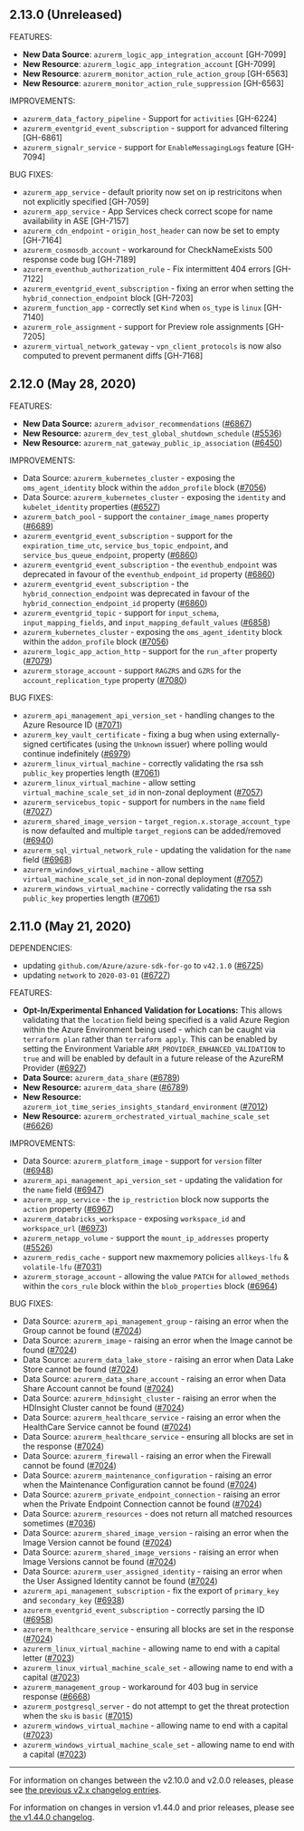 ## 2.13.0 (Unreleased)

FEATURES:

* **New Data Source**: `azurerm_logic_app_integration_account` [GH-7099]
* **New Resource**: `azurerm_logic_app_integration_account` [GH-7099]
* **New Resource**: `azurerm_monitor_action_rule_action_group` [GH-6563]
* **New Resource**: `azurerm_monitor_action_rule_suppression` [GH-6563]

IMPROVEMENTS:

* `azurerm_data_factory_pipeline` - Support for `activities` [GH-6224]
* `azurerm_eventgrid_event_subscription` - support for advanced filtering [GH-6861]
* `azurerm_signalr_service` - support for `EnableMessagingLogs` feature [GH-7094]

BUG FIXES:

* `azurerm_app_service` - default priority now set on ip restricitons when not explicitly specified [GH-7059]
* `azurerm_app_service` - App Services check correct scope for name availability in ASE [GH-7157]
* `azurerm_cdn_endpoint` - `origin_host_header` can now be set to empty [GH-7164]
* `azurerm_cosmosdb_account` - workaround for CheckNameExists 500 response code bug [GH-7189]
* `azurerm_eventhub_authorization_rule` - Fix intermittent 404 errors [GH-7122]
* `azurerm_eventgrid_event_subscription` - fixing an error when setting the `hybrid_connection_endpoint` block [GH-7203]
* `azurerm_function_app` - correctly set `Kind` when `os_type` is `linux` [GH-7140]
* `azurerm_role_assignment` - support for Preview role assignments [GH-7205]
* `azurerm_virtual_network_gateway` - `vpn_client_protocols` is now also computed to prevent permanent diffs [GH-7168]

## 2.12.0 (May 28, 2020)

FEATURES:
* **New Data Source:** `azurerm_advisor_recommendations` ([#6867](https://github.com/terraform-providers/terraform-provider-azurerm/issues/6867))
* **New Resource:** `azurerm_dev_test_global_shutdown_schedule` ([#5536](https://github.com/terraform-providers/terraform-provider-azurerm/issues/5536))
* **New Resource:** `azurerm_nat_gateway_public_ip_association` ([#6450](https://github.com/terraform-providers/terraform-provider-azurerm/issues/6450))

IMPROVEMENTS:

* Data Source: `azurerm_kubernetes_cluster` - exposing the `oms_agent_identity` block within the `addon_profile` block ([#7056](https://github.com/terraform-providers/terraform-provider-azurerm/issues/7056))
* Data Source: `azurerm_kubernetes_cluster` - exposing the `identity` and `kubelet_identity` properties ([#6527](https://github.com/terraform-providers/terraform-provider-azurerm/issues/6527))
* `azurerm_batch_pool` - support the `container_image_names` property ([#6689](https://github.com/terraform-providers/terraform-provider-azurerm/issues/6689))
* `azurerm_eventgrid_event_subscription` - support for the `expiration_time_utc`, `service_bus_topic_endpoint`, and `service_bus_queue_endpoint`, property ([#6860](https://github.com/terraform-providers/terraform-provider-azurerm/issues/6860))
* `azurerm_eventgrid_event_subscription` - the `eventhub_endpoint` was deprecated in favour of the `eventhub_endpoint_id` property ([#6860](https://github.com/terraform-providers/terraform-provider-azurerm/issues/6860))
* `azurerm_eventgrid_event_subscription` - the `hybrid_connection_endpoint` was deprecated in favour of the `hybrid_connection_endpoint_id` property ([#6860](https://github.com/terraform-providers/terraform-provider-azurerm/issues/6860))
* `azurerm_eventgrid_topic` - support for `input_schema`, `input_mapping_fields`, and `input_mapping_default_values` ([#6858](https://github.com/terraform-providers/terraform-provider-azurerm/issues/6858))
* `azurerm_kubernetes_cluster` - exposing the `oms_agent_identity` block within the `addon_profile` block ([#7056](https://github.com/terraform-providers/terraform-provider-azurerm/issues/7056))
* `azurerm_logic_app_action_http` - support for the `run_after` property ([#7079](https://github.com/terraform-providers/terraform-provider-azurerm/issues/7079))
* `azurerm_storage_account` - support `RAGZRS` and `GZRS` for the `account_replication_type` property ([#7080](https://github.com/terraform-providers/terraform-provider-azurerm/issues/7080))

BUG FIXES:

* `azurerm_api_management_api_version_set` - handling changes to the Azure Resource ID ([#7071](https://github.com/terraform-providers/terraform-provider-azurerm/issues/7071))
* `azurerm_key_vault_certificate` - fixing a bug when using externally-signed certificates (using the `Unknown` issuer) where polling would continue indefinitely ([#6979](https://github.com/terraform-providers/terraform-provider-azurerm/issues/6979))
* `azurerm_linux_virtual_machine` - correctly validating the rsa ssh `public_key` properties length ([#7061](https://github.com/terraform-providers/terraform-provider-azurerm/issues/7061))
* `azurerm_linux_virtual_machine` - allow setting `virtual_machine_scale_set_id` in non-zonal deployment ([#7057](https://github.com/terraform-providers/terraform-provider-azurerm/issues/7057))
* `azurerm_servicebus_topic` - support for numbers in the `name` field ([#7027](https://github.com/terraform-providers/terraform-provider-azurerm/issues/7027))
* `azurerm_shared_image_version` - `target_region.x.storage_account_type` is now defaulted and multiple `target_region`s can be added/removed ([#6940](https://github.com/terraform-providers/terraform-provider-azurerm/issues/6940))
* `azurerm_sql_virtual_network_rule` - updating the validation for the `name` field ([#6968](https://github.com/terraform-providers/terraform-provider-azurerm/issues/6968))
* `azurerm_windows_virtual_machine` - allow setting `virtual_machine_scale_set_id` in non-zonal deployment ([#7057](https://github.com/terraform-providers/terraform-provider-azurerm/issues/7057))
* `azurerm_windows_virtual_machine` - correctly validating the rsa ssh `public_key` properties length ([#7061](https://github.com/terraform-providers/terraform-provider-azurerm/issues/7061))

## 2.11.0 (May 21, 2020)

DEPENDENCIES: 

* updating `github.com/Azure/azure-sdk-for-go` to `v42.1.0` ([#6725](https://github.com/terraform-providers/terraform-provider-azurerm/issues/6725))
* updating `network` to `2020-03-01` ([#6727](https://github.com/terraform-providers/terraform-provider-azurerm/issues/6727))

FEATURES:

* **Opt-In/Experimental Enhanced Validation for Locations:** This allows validating that the `location` field being specified is a valid Azure Region within the Azure Environment being used - which can be caught via `terraform plan` rather than `terraform apply`. This can be enabled by setting the Environment Variable `ARM_PROVIDER_ENHANCED_VALIDATION` to `true` and will be enabled by default in a future release of the AzureRM Provider ([#6927](https://github.com/terraform-providers/terraform-provider-azurerm/issues/6927))
* **Data Source:** `azurerm_data_share` ([#6789](https://github.com/terraform-providers/terraform-provider-azurerm/issues/6789))
* **New Resource:** `azurerm_data_share` ([#6789](https://github.com/terraform-providers/terraform-provider-azurerm/issues/6789))
* **New Resource:** `azurerm_iot_time_series_insights_standard_environment` ([#7012](https://github.com/terraform-providers/terraform-provider-azurerm/issues/7012))
* **New Resource:** `azurerm_orchestrated_virtual_machine_scale_set` ([#6626](https://github.com/terraform-providers/terraform-provider-azurerm/issues/6626))

IMPROVEMENTS:

* Data Source: `azurerm_platform_image` - support for `version` filter ([#6948](https://github.com/terraform-providers/terraform-provider-azurerm/issues/6948))
* `azurerm_api_management_api_version_set` - updating the validation for the `name` field ([#6947](https://github.com/terraform-providers/terraform-provider-azurerm/issues/6947))
* `azurerm_app_service` - the `ip_restriction` block now supports the `action` property ([#6967](https://github.com/terraform-providers/terraform-provider-azurerm/issues/6967))
* `azurerm_databricks_workspace` - exposing `workspace_id` and `workspace_url` ([#6973](https://github.com/terraform-providers/terraform-provider-azurerm/issues/6973))
* `azurerm_netapp_volume` - support the `mount_ip_addresses` property ([#5526](https://github.com/terraform-providers/terraform-provider-azurerm/issues/5526))
* `azurerm_redis_cache` - support new maxmemory policies `allkeys-lfu` & `volatile-lfu` ([#7031](https://github.com/terraform-providers/terraform-provider-azurerm/issues/7031))
* `azurerm_storage_account` - allowing the value `PATCH` for `allowed_methods` within the `cors_rule` block within the `blob_properties` block ([#6964](https://github.com/terraform-providers/terraform-provider-azurerm/issues/6964))

BUG FIXES:

* Data Source: `azurerm_api_management_group` - raising an error when the Group cannot be found ([#7024](https://github.com/terraform-providers/terraform-provider-azurerm/issues/7024))
* Data Source: `azurerm_image` - raising an error when the Image cannot be found ([#7024](https://github.com/terraform-providers/terraform-provider-azurerm/issues/7024))
* Data Source: `azurerm_data_lake_store` - raising an error when Data Lake Store cannot be found ([#7024](https://github.com/terraform-providers/terraform-provider-azurerm/issues/7024))
* Data Source: `azurerm_data_share_account` - raising an error when Data Share Account cannot be found ([#7024](https://github.com/terraform-providers/terraform-provider-azurerm/issues/7024))
* Data Source: `azurerm_hdinsight_cluster` - raising an error when the HDInsight Cluster cannot be found ([#7024](https://github.com/terraform-providers/terraform-provider-azurerm/issues/7024))
* Data Source: `azurerm_healthcare_service` - raising an error when the HealthCare Service cannot be found ([#7024](https://github.com/terraform-providers/terraform-provider-azurerm/issues/7024))
* Data Source: `azurerm_healthcare_service` - ensuring all blocks are set in the response ([#7024](https://github.com/terraform-providers/terraform-provider-azurerm/issues/7024))
* Data Source: `azurerm_firewall` - raising an error when the Firewall cannot be found ([#7024](https://github.com/terraform-providers/terraform-provider-azurerm/issues/7024))
* Data Source: `azurerm_maintenance_configuration` - raising an error when the Maintenance Configuration cannot be found ([#7024](https://github.com/terraform-providers/terraform-provider-azurerm/issues/7024))
* Data Source: `azurerm_private_endpoint_connection` - raising an error when the Private Endpoint Connection cannot be found ([#7024](https://github.com/terraform-providers/terraform-provider-azurerm/issues/7024))
* Data Source: `azurerm_resources` - does not return all matched resources sometimes ([#7036](https://github.com/terraform-providers/terraform-provider-azurerm/issues/7036))
* Data Source: `azurerm_shared_image_version` - raising an error when the Image Version cannot be found ([#7024](https://github.com/terraform-providers/terraform-provider-azurerm/issues/7024))
* Data Source: `azurerm_shared_image_versions` - raising an error when Image Versions cannot be found ([#7024](https://github.com/terraform-providers/terraform-provider-azurerm/issues/7024))
* Data Source: `azurerm_user_assigned_identity` - raising an error when the User Assigned Identity cannot be found ([#7024](https://github.com/terraform-providers/terraform-provider-azurerm/issues/7024))
* `azurerm_api_management_subscription` - fix the export of `primary_key` and `secondary_key` ([#6938](https://github.com/terraform-providers/terraform-provider-azurerm/issues/6938))
* `azurerm_eventgrid_event_subscription` - correctly parsing the ID ([#6958](https://github.com/terraform-providers/terraform-provider-azurerm/issues/6958))
* `azurerm_healthcare_service` - ensuring all blocks are set in the response ([#7024](https://github.com/terraform-providers/terraform-provider-azurerm/issues/7024))
* `azurerm_linux_virtual_machine` - allowing name to end with a capital letter ([#7023](https://github.com/terraform-providers/terraform-provider-azurerm/issues/7023))
* `azurerm_linux_virtual_machine_scale_set` - allowing name to end with a capital ([#7023](https://github.com/terraform-providers/terraform-provider-azurerm/issues/7023))
* `azurerm_management_group` - workaround for 403 bug in service response ([#6668](https://github.com/terraform-providers/terraform-provider-azurerm/issues/6668))
* `azurerm_postgresql_server` - do not attempt to get the threat protection when the `sku` is `basic` ([#7015](https://github.com/terraform-providers/terraform-provider-azurerm/issues/7015))
* `azurerm_windows_virtual_machine` - allowing name to end with a capital ([#7023](https://github.com/terraform-providers/terraform-provider-azurerm/issues/7023))
* `azurerm_windows_virtual_machine_scale_set` - allowing name to end with a capital ([#7023](https://github.com/terraform-providers/terraform-provider-azurerm/issues/7023))

---

For information on changes between the v2.10.0 and v2.0.0 releases, please see [the previous v2.x changelog entries](https://github.com/terraform-providers/terraform-provider-azurerm/blob/master/CHANGELOG-v2.md).

For information on changes in version v1.44.0 and prior releases, please see [the v1.44.0 changelog](https://github.com/terraform-providers/terraform-provider-azurerm/blob/master/CHANGELOG-v1.md).
